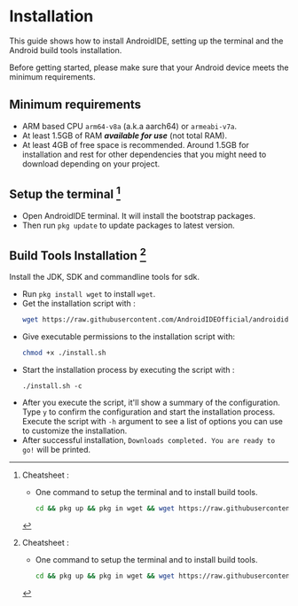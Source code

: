 # Installation
This guide shows how to install AndroidIDE, setting up the terminal and the Android build tools installation.

Before getting started, please make sure that your Android device meets the minimum requirements.

## Minimum requirements
- ARM based CPU `arm64-v8a` (a.k.a aarch64) or `armeabi-v7a`.
- At least 1.5GB of RAM **_available for use_** (not total RAM).
- At least 4GB of free space is recommended. Around 1.5GB for installation and rest for other dependencies that you might need to download depending on your project.

## Setup the terminal [^cheat]
- Open AndroidIDE terminal. It will install the bootstrap packages.
- Then run `pkg update` to update packages to latest version.

## Build Tools Installation [^cheat]
Install the JDK, SDK and commandline tools for sdk.
- Run `pkg install wget` to install `wget`.
- Get the installation script with :
    ```bash
    wget https://raw.githubusercontent.com/AndroidIDEOfficial/androidide-build-tools/main/install.sh
    ```
- Give executable permissions to the installation script with:
    ```bash
    chmod +x ./install.sh
    ```
- Start the installation process by executing the script with :
    ```
    ./install.sh -c
    ```
- After you execute the script, it'll show a summary of the configuration. Type `y` to confirm the configuration and start the installation process. Execute the script with `-h` argument to see a list of options you can use to customize the installation.
- After successful installation, `Downloads completed. You are ready to go!` will be printed.

[^cheat]:
    Cheatsheet : 
    - One command to setup the terminal and to install build tools.
        ```bash
        cd && pkg up && pkg in wget && wget https://raw.githubusercontent.com/AndroidIDEOfficial/androidide-build-tools/main/install.sh && chmod +x ./install.sh && ./install.sh -c
        ```
